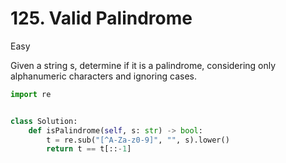 # 125. Valid Palindrome

Easy

Given a string s, determine if it is a palindrome, considering only alphanumeric characters and ignoring cases.

```python
import re


class Solution:
    def isPalindrome(self, s: str) -> bool:
        t = re.sub("[^A-Za-z0-9]", "", s).lower()
        return t == t[::-1]
```
